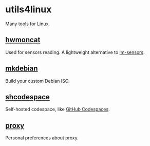 # utils4linux

Many tools for Linux.

## [hwmoncat](hwmoncat)

Used for sensors reading. A lightweight alternative to [lm-sensors](https://github.com/lm-sensors/lm-sensors).

## [mkdebian](mkdebian)

Build your custom Debian ISO.

## [shcodespace](shcodespace)

Self-hosted codespace, like [GitHub Codespaces](https://github.com/features/codespaces).

## [proxy](proxy)

Personal preferences about proxy.
